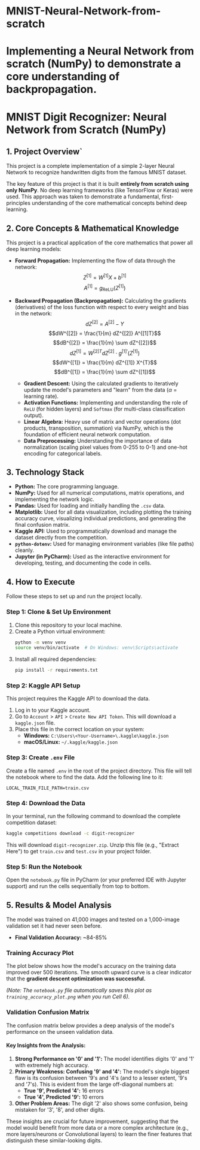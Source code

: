 
# MNIST-Neural-Network-from-scratch
Implementing a Neural Network from scratch (NumPy) to demonstrate a core understanding of backpropagation.
=======


# MNIST Digit Recognizer: Neural Network from Scratch (NumPy)

## 1\. Project Overview`

This project is a complete implementation of a simple 2-layer Neural Network to recognize handwritten digits from the famous MNIST dataset.

The key feature of this project is that it is built **entirely from scratch using only NumPy**. No deep learning frameworks (like TensorFlow or Keras) were used. This approach was taken to demonstrate a fundamental, first-principles understanding of the core mathematical concepts behind deep learning.

## 2\. Core Concepts & Mathematical Knowledge

This project is a practical application of the core mathematics that power all deep learning models:

* **Forward Propagation:** Implementing the flow of data through the network:
    $$Z^{[1]} = W^{[1]}X + b^{[1]}$$
    $$A^{[1]} = g_{\text{ReLU}}(Z^{[1]})$$

* **Backward Propagation (Backpropagation):** Calculating the gradients (derivatives) of the loss function with respect to every weight and bias in the network:
    $$dZ^{[2]} = A^{[2]} - Y$$
    $$dW^{[2]} = \frac{1}{m} dZ^{[2]} A^{[1]T}$$
    $$dB^{[2]} = \frac{1}{m} \sum dZ^{[2]}$$
    $$dZ^{[1]} = W^{[2]T} dZ^{[2]} \cdot g^{[1]\prime}(Z^{[1]})$$
    $$dW^{[1]} = \frac{1}{m} dZ^{[1]} X^{T}$$
    $$dB^{[1]} = \frac{1}{m} \sum dZ^{[1]}$$
  * **Gradient Descent:** Using the calculated gradients to iteratively update the model's parameters and "learn" from the data ($\alpha$ = learning rate).
  * **Activation Functions:** Implementing and understanding the role of `ReLU` (for hidden layers) and `Softmax` (for multi-class classification output).
  * **Linear Algebra:** Heavy use of matrix and vector operations (dot products, transposition, summation) via NumPy, which is the foundation of efficient neural network computation.
  * **Data Preprocessing:** Understanding the importance of data normalization (scaling pixel values from 0-255 to 0-1) and one-hot encoding for categorical labels.

## 3\. Technology Stack

  * **Python:** The core programming language.
  * **NumPy:** Used for all numerical computations, matrix operations, and implementing the network logic.
  * **Pandas:** Used for loading and initially handling the `.csv` data.
  * **Matplotlib:** Used for all data visualization, including plotting the training accuracy curve, visualizing individual predictions, and generating the final confusion matrix.
  * **Kaggle API:** Used to programmatically download and manage the dataset directly from the competition.
  * **`python-dotenv`:** Used for managing environment variables (like file paths) cleanly.
  * **Jupyter (in PyCharm):** Used as the interactive environment for developing, testing, and documenting the code in cells.

## 4\. How to Execute

Follow these steps to set up and run the project locally.

### Step 1: Clone & Set Up Environment

1.  Clone this repository to your local machine.
2.  Create a Python virtual environment:
    ```bash
    python -m venv venv
    source venv/bin/activate  # On Windows: venv\Scripts\activate
    ```
3.  Install all required dependencies:
    ```bash
    pip install -r requirements.txt
    ```

### Step 2: Kaggle API Setup

This project requires the Kaggle API to download the data.

1.  Log in to your Kaggle account.
2.  Go to `Account` \> `API` \> `Create New API Token`. This will download a `kaggle.json` file.
3.  Place this file in the correct location on your system:
      * **Windows:** `C:\Users\<Your-Username>\.kaggle\kaggle.json`
      * **macOS/Linux:** `~/.kaggle/kaggle.json`

### Step 3: Create `.env` File

Create a file named `.env` in the root of the project directory. This file will tell the notebook where to find the data. Add the following line to it:

```
LOCAL_TRAIN_FILE_PATH=train.csv
```

### Step 4: Download the Data

In your terminal, run the following command to download the complete competition dataset:

```bash
kaggle competitions download -c digit-recognizer
```

This will download `digit-recognizer.zip`. Unzip this file (e.g., "Extract Here") to get `train.csv` and `test.csv` in your project folder.

### Step 5: Run the Notebook

Open the `notebook.py` file in PyCharm (or your preferred IDE with Jupyter support) and run the cells sequentially from top to bottom.

## 5\. Results & Model Analysis

The model was trained on 41,000 images and tested on a 1,000-image validation set it had never seen before.

  * **Final Validation Accuracy:** \~84-85%

### Training Accuracy Plot

The plot below shows how the model's accuracy on the training data improved over 500 iterations. The smooth upward curve is a clear indicator that the **gradient descent optimization was successful.**

*(Note: The `notebook.py` file automatically saves this plot as `training_accuracy_plot.png` when you run Cell 6).*

### Validation Confusion Matrix

The confusion matrix below provides a deep analysis of the model's performance on the unseen validation data.

#### Key Insights from the Analysis:

1.  **Strong Performance on '0' and '1':** The model identifies digits '0' and '1' with extremely high accuracy.
2.  **Primary Weakness: Confusing '9' and '4':** The model's single biggest flaw is its confusion between '9's and '4's (and to a lesser extent, '9's and '7's). This is evident from the large off-diagonal numbers at:
      * **True '9', Predicted '4':** 16 errors
      * **True '4', Predicted '9':** 10 errors
3.  **Other Problem Areas:** The digit '2' also shows some confusion, being mistaken for '3', '8', and other digits.

These insights are crucial for future improvement, suggesting that the model would benefit from more data or a more complex architecture (e.g., more layers/neurons or Convolutional layers) to learn the finer features that distinguish these similar-looking digits.

